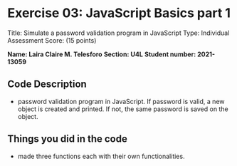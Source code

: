 # Exercise 03: JavaScript Basics part 1

Title: Simulate a password validation program in JavaScript
Type: Individual Assessment
Score: (15 points)

**Name: Laira Claire M. Telesforo**
**Section: U4L**
**Student number: 2021-13059**

## Code Description 
- password validation program in JavaScript. If password is valid, a new object is created and printed. If not, the same password is saved on the object.

## Things you did in the code
- made three functions each with their own functionalities.


